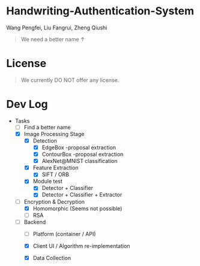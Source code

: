 # Handwriting-Authentication-System
Wang Pengfei, Liu Fangrui, Zheng Qiushi
> We need a better name ↑

#   License

> We currently DO NOT offer any license.

#   Dev Log

* Tasks
    * [ ] Find a better name
    * [x] Image Processing Stage
        * [x] Detection
            * [x]   EdgeBox -proposal extraction
            * [x]   ContourBox -proposal extraction
            * [x]   AlexNet@MNIST classification
        * [x] Feature Extraction
            * [x]   SIFT / ORB
        * [x] Module test
            * [x]   Detector + Classifier
            * [x]   Detector + Classifier + Extractor
    * [ ] Encryption & Decryption
        * [x] Homomorphic (Seems not possible)
        * [ ] RSA
    * [ ] Backend
        * [ ] Platform (container / API)
        * [x] Client UI / Algorithm re-implementation
        * [x] Data Collection


